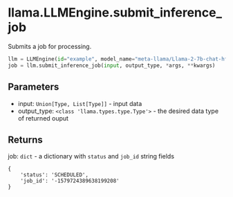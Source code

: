 # llama.LLMEngine.submit_inference_job

Submits a job for processing.

```python
llm = LLMEngine(id="example", model_name="meta-llama/Llama-2-7b-chat-hf")
job = llm.submit_inference_job(input, output_type, *args, **kwargs)
```

## Parameters

-   input: `Union[Type, List[Type]]` - input data
-   output_type: `<class 'llama.types.type.Type'>` - the desired data type of returned ouput

## Returns

job: `dict` - a dictionary with `status` and `job_id` string fields

```
{
    'status': 'SCHEDULED',
    'job_id': '-1579724389638199208'
}
```
